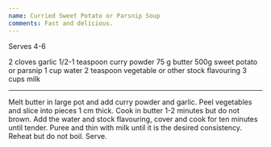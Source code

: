 ```yaml
---
name: Curried Sweet Potato or Parsnip Soup
comments: Fast and delicious.
---
```


Serves 4-6

2 cloves garlic
1/2-1 teaspoon curry powder
75 g butter
500g sweet potato or parsnip
1 cup water
2 teaspoon vegetable or other stock flavouring
3 cups milk

---

Melt butter in large pot and add curry powder and garlic. Peel vegetables and slice into pieces 1 cm thick. Cook in butter 1-2 minutes but do not brown.  Add the water and stock flavouring, cover and cook for ten minutes until tender.  Puree and thin with milk until it is the desired consistency. Reheat but do not boil.  Serve.


